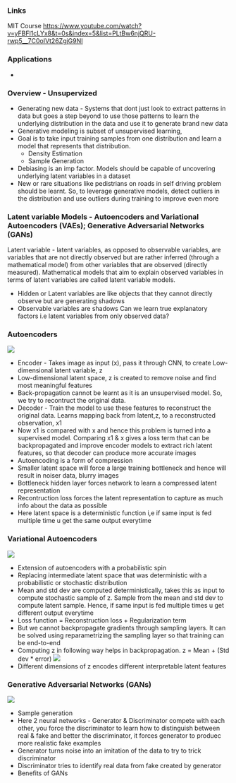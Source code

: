 ### Links
MIT Course https://www.youtube.com/watch?v=yFBFl1cLYx8&t=0s&index=5&list=PLtBw6njQRU-rwp5__7C0oIVt26ZgjG9NI

### Applications
* 

### Overview - Unsupervized
* Generating new data - Systems that dont just look to extract patterns in data but goes a step beyond to use those patterns to learn the underlying distribution in the data and use it to generate brand new data
* Generative modeling is subset of unsupervised learning, 
* Goal is to take input training samples from one distribution and learn a model that represents that distribution. 
  * Density Estimation 
  * Sample Generation 
* Debiasing is an imp factor. Models should be capable of uncovering underlying latent variables in a dataset
* New or rare situations like pedistrians on roads in self driving problem should be learnt. So, to leverage generative models, detect outliers in the distribution and use outliers during training to improve even more

### Latent variable Models - Autoencoders and Variational Autoencoders (VAEs); Generative Adversarial Networks (GANs)
Latent variable - latent variables, as opposed to observable variables, are variables that are not directly observed but are rather inferred (through a mathematical model) from other variables that are observed (directly measured). Mathematical models that aim to explain observed variables in terms of latent variables are called latent variable models. 
* Hidden or Latent variables are like objects that they cannot directly observe but are generating shadows
* Observable variables are shadows
Can we learn true explanatory factors i.e latent variables from only observed data?

### Autoencoders
![](https://blog.keras.io/img/ae/autoencoder_schema.jpg) <br/>
* Encoder - Takes image as input (x), pass it through CNN, to create Low-dimensional latent variable, z
* Low-dimensional latent space, z is created to remove noise and find most meaningful features
* Back-propagation cannot be learnt as it is an unsupervised model. So, we try to recontruct the original data. 
* Decoder - Train the model to use these features to reconstruct the original data. Learns mapping back from latent,z, to a reconstructed observation, x1
* Now x1 is compared with x and hence this problem is turned into a supervised model. Comparing x1 & x gives a loss term that can be backpropagated and improve encoder models to extract rich latent features, so that decoder can produce more accurate images
* Autoencoding is a form of compression
* Smaller latent space will force a large training bottleneck and hence will result in noiser data, blurry images
* Bottleneck hidden layer forces network to learn a compressed latent representation
* Recontruction loss forces the latent representation to capture as much info about the data as possible
* Here latent space is a deterministic function i,e if same input is fed multiple time u get the same output everytime

### Variational Autoencoders
![](https://cdn-images-1.medium.com/max/1600/1*D4hg5tL1LOGI2QJdG9zQ3w.jpeg)
* Extension of autoencoders with a probabilistic spin
* Replacing intermediate latent space that was deterministic with a probabilistic or stochastic distribution
* Mean and std dev are computed deterministically, takes this as input to compute stochastic sample of z. Sample from the mean and std dev to compute latent sample. Hence, if same input is fed multiple times u get different output everytime
* Loss function = Reconstruction loss + Regularization term
* But we cannot backpropagate gradients through sampling layers. It can be solved using reparametrizing the sampling layer so that training can be end-to-end
* Computing z in following way helps in backpropagation. z = Mean + (Std dev * error)
![](https://i.stack.imgur.com/TzX3I.png)
* Different dimensions of z encodes different interpretable latent features

### Generative Adversarial Networks (GANs)
![](https://i.stack.imgur.com/UnKny.png)
* Sample generation
* Here 2 neural networks - Generator & Discriminator compete with each other, you force the discriminator to learn how to distinguish between real & fake and better the discriminator, it forces generator to produec more realistic fake examples
* Generator turns noise into an imitation of the data to try to trick discriminator
* Discriminator tries to identify real data from fake created by generator
* Benefits of GANs










